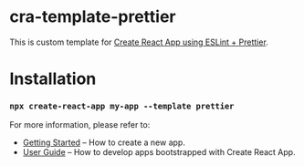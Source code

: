# cra-template-prettier

This is custom template for [Create React App using ESLint + Prettier](https://github.com/7iomka/cra-template-prettier).

# Installation

### `npx create-react-app my-app --template prettier`

For more information, please refer to:

- [Getting Started](https://create-react-app.dev/docs/getting-started) – How to create a new app.
- [User Guide](https://create-react-app.dev) – How to develop apps bootstrapped with Create React App.
